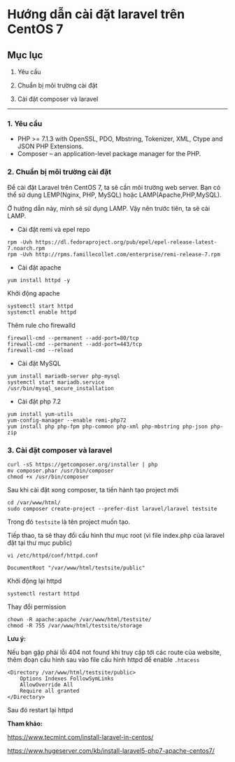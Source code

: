 # Hướng dẫn cài đặt laravel trên CentOS 7

## Mục lục

1. Yêu cầu

2. Chuẩn bị môi trường cài đặt

3. Cài đặt composer và laravel

--------------

###  1. Yêu cầu

- PHP >= 7.1.3 with OpenSSL, PDO, Mbstring, Tokenizer, XML, Ctype and JSON PHP Extensions.
- Composer – an application-level package manager for the PHP.

### 2. Chuẩn bị môi trường cài đặt

Để cài đặt Laravel trên CentOS 7, ta sẽ cần môi trường web server. Bạn có thể sử dụng LEMP(Nginx, PHP, MySQL) hoặc LAMP(Apache,PHP,MySQL).

Ở hướng dẫn này, mình sẽ sử dụng LAMP. Vậy nên trước tiên, ta sẽ cài LAMP.

- Cài đặt remi và epel repo

```
rpm -Uvh https://dl.fedoraproject.org/pub/epel/epel-release-latest-7.noarch.rpm
rpm -Uvh http://rpms.famillecollet.com/enterprise/remi-release-7.rpm
```

- Cài đặt apache

`yum install httpd -y`

Khởi động apache

```
systemctl start httpd
systemctl enable httpd
```

Thêm rule cho firewalld

```
firewall-cmd --permanent --add-port=80/tcp
firewall-cmd --permanent --add-port=443/tcp
firewall-cmd --reload
```

- Cài đặt MySQL

```
yum install mariadb-server php-mysql
systemctl start mariadb.service
/usr/bin/mysql_secure_installation
```

- Cài đặt php 7.2


```
yum install yum-utils
yum-config-manager --enable remi-php72
yum install php php-fpm php-common php-xml php-mbstring php-json php-zip
```

### 3. Cài đặt composer và laravel

```
curl -sS https://getcomposer.org/installer | php
mv composer.phar /usr/bin/composer
chmod +x /usr/bin/composer
```

Sau khi cài đặt xong composer, ta tiến hành tạo project mới

```
cd /var/www/html/
sudo composer create-project --prefer-dist laravel/laravel testsite
```

Trong đó `testsite` là tên project muốn tạo.

Tiếp thao, ta sẽ thay đổi cấu hình thư mục root (vì file index.php của laravel đặt tại thư mục public)

`vi /etc/httpd/conf/httpd.conf`

`DocumentRoot "/var/www/html/testsite/public"`

Khởi động lại httpd

`systemctl restart httpd`

Thay đổi permission

```
chown -R apache:apache /var/www/html/testsite/
chmod -R 755 /var/www/html/testsite/storage
```

**Lưu ý:**

Nếu bạn gặp phải lỗi 404 not found khi truy cập tới các route của website, thêm đoạn cấu hình sau vào file cấu hình httpd để enable `.htacess`

```
<Directory /var/www/html/testsite/public>
    Options Indexes FollowSymLinks
    AllowOverride All
    Require all granted
</Directory>
```

Sau đó restart lại httpd

**Tham khảo:**

https://www.tecmint.com/install-laravel-in-centos/

https://www.hugeserver.com/kb/install-laravel5-php7-apache-centos7/
